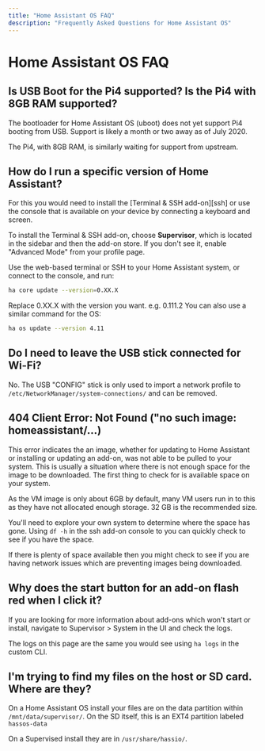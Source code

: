 ```yaml
---
title: "Home Assistant OS FAQ"
description: "Frequently Asked Questions for Home Assistant OS"
---
```


# Home Assistant OS FAQ

## Is USB Boot for the Pi4 supported? Is the Pi4 with 8GB RAM supported?

The bootloader for Home Assistant OS (uboot) does not yet support Pi4 booting from USB. Support is likely a month or two away as of July 2020.

The Pi4, with 8GB RAM, is similarly waiting for support from upstream.

## How do I run a specific version of Home Assistant?
   
For this you would need to install the [Terminal & SSH add-on][ssh] or use the console
that is available on your device by connecting a keyboard and screen.

To install the Terminal & SSH add-on, choose **Supervisor**, which is located in the sidebar and then the add-on store. If you don't see it, enable "Advanced Mode" from your profile page.

Use the web-based terminal or SSH to your Home Assistant system, or connect to the console, and run:

```bash
ha core update --version=0.XX.X
```
Replace 0.XX.X with the version you want. e.g. 0.111.2
You can also use a similar command for the OS:

```bash
ha os update --version 4.11
```

## Do I need to leave the USB stick connected for Wi-Fi?
 
No. The USB "CONFIG" stick is only used to import a network profile to `/etc/NetworkManager/system-connections/` and can be removed.

## 404 Client Error: Not Found ("no such image: homeassistant/...)

This error indicates the an image, whether for updating to Home Assistant or installing or updating an add-on, was not able to be pulled to your system. This is usually a situation where there is not enough space for the image to be downloaded. The first thing to check for is available space on your system.

As the VM image is only about 6GB by default, many VM users run in to this as they have not allocated enough storage. 32 GB is the recommended size.

You'll need to explore your own system to determine where the space has gone.
Using `df -h` in the ssh add-on console to you can quickly check to see if you have the space.

If there is plenty of space available then you might check to see if you are having network issues which are preventing images being downloaded.

## Why does the start button for an add-on flash red when I click it?

If you are looking for more information about add-ons which won't start or install, navigate to Supervisor > System in the UI and check the logs.

The logs on this page are the same you would see using `ha logs` in the custom CLI.

## I'm trying to find my files on the host or SD card. Where are they?
 
On a Home Assistant OS install your files are on the data partition within `/mnt/data/supervisor/`.
On the SD itself, this is an EXT4 partition labeled `hassos-data`

On a Supervised install they are in `/usr/share/hassio/`.

